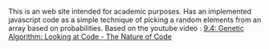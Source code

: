 This is an web site intended for academic purposes. Has an implemented javascript code as a simple technique of picking a random elements from an array based on probabilities. Based on the youtube video : [9.4: Genetic Algorithm: Looking at Code - The Nature of Code](https://youtu.be/-jv3CgDN9sc?t=568)
